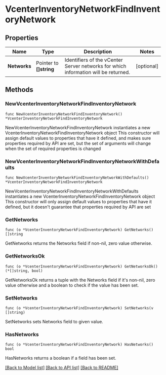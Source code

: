 # VcenterInventoryNetworkFindInventoryNetwork

## Properties

Name | Type | Description | Notes
------------ | ------------- | ------------- | -------------
**Networks** | Pointer to **[]string** | Identifiers of the vCenter Server networks for which information will be returned. | [optional] 

## Methods

### NewVcenterInventoryNetworkFindInventoryNetwork

`func NewVcenterInventoryNetworkFindInventoryNetwork() *VcenterInventoryNetworkFindInventoryNetwork`

NewVcenterInventoryNetworkFindInventoryNetwork instantiates a new VcenterInventoryNetworkFindInventoryNetwork object
This constructor will assign default values to properties that have it defined,
and makes sure properties required by API are set, but the set of arguments
will change when the set of required properties is changed

### NewVcenterInventoryNetworkFindInventoryNetworkWithDefaults

`func NewVcenterInventoryNetworkFindInventoryNetworkWithDefaults() *VcenterInventoryNetworkFindInventoryNetwork`

NewVcenterInventoryNetworkFindInventoryNetworkWithDefaults instantiates a new VcenterInventoryNetworkFindInventoryNetwork object
This constructor will only assign default values to properties that have it defined,
but it doesn't guarantee that properties required by API are set

### GetNetworks

`func (o *VcenterInventoryNetworkFindInventoryNetwork) GetNetworks() []string`

GetNetworks returns the Networks field if non-nil, zero value otherwise.

### GetNetworksOk

`func (o *VcenterInventoryNetworkFindInventoryNetwork) GetNetworksOk() (*[]string, bool)`

GetNetworksOk returns a tuple with the Networks field if it's non-nil, zero value otherwise
and a boolean to check if the value has been set.

### SetNetworks

`func (o *VcenterInventoryNetworkFindInventoryNetwork) SetNetworks(v []string)`

SetNetworks sets Networks field to given value.

### HasNetworks

`func (o *VcenterInventoryNetworkFindInventoryNetwork) HasNetworks() bool`

HasNetworks returns a boolean if a field has been set.


[[Back to Model list]](../README.md#documentation-for-models) [[Back to API list]](../README.md#documentation-for-api-endpoints) [[Back to README]](../README.md)


